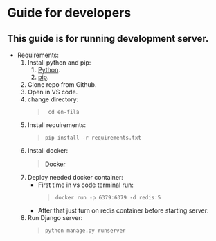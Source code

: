 # Guide for developers

## This guide is for running development server.

- Requirements:
    1. Install python and pip: 
        1. [Python](https://realpython.com/installing-python/).
        2. [pip](https://phoenixnap.com/kb/install-pip-windows).
    2. Clone repo from Github.
    3. Open in VS code.
    4. change directory:
        > ` cd en-fila`
    5. Install requirements:
        > `pip install -r requirements.txt`
    6. Install docker:
        > [Docker](https://docs.docker.com/desktop/windows/install/)
    7. Deploy needed docker container:
        - First time in vs code terminal run:
           > `docker run -p 6379:6379 -d redis:5`
        - After that just turn on redis container before starting server:
    8. Run Django server:
        > `python manage.py runserver`



